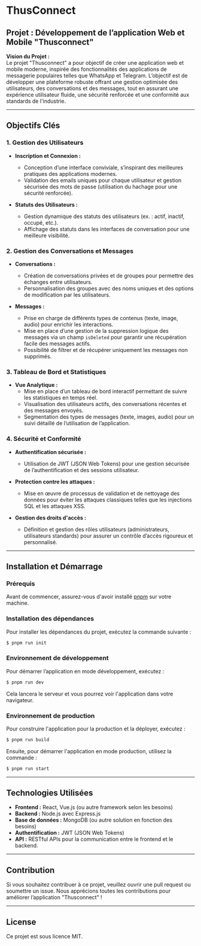# ThusConnect

## Projet : Développement de l’application Web et Mobile "Thusconnect"

**Vision du Projet :**  
Le projet "Thusconnect" a pour objectif de créer une application web et mobile moderne, inspirée des fonctionnalités des applications de messagerie populaires telles que WhatsApp et Telegram. L’objectif est de développer une plateforme robuste offrant une gestion optimisée des utilisateurs, des conversations et des messages, tout en assurant une expérience utilisateur fluide, une sécurité renforcée et une conformité aux standards de l'industrie.

---

## Objectifs Clés

### 1. Gestion des Utilisateurs
- **Inscription et Connexion :**
    - Conception d’une interface conviviale, s’inspirant des meilleures pratiques des applications modernes.
    - Validation des emails uniques pour chaque utilisateur et gestion sécurisée des mots de passe (utilisation du hachage pour une sécurité renforcée).
  
- **Statuts des Utilisateurs :**
    - Gestion dynamique des statuts des utilisateurs (ex. : actif, inactif, occupé, etc.).
    - Affichage des statuts dans les interfaces de conversation pour une meilleure visibilité.

### 2. Gestion des Conversations et Messages
- **Conversations :**
    - Création de conversations privées et de groupes pour permettre des échanges entre utilisateurs.
    - Personnalisation des groupes avec des noms uniques et des options de modification par les utilisateurs.

- **Messages :**
    - Prise en charge de différents types de contenus (texte, image, audio) pour enrichir les interactions.
    - Mise en place d’une gestion de la suppression logique des messages via un champ `isDeleted` pour garantir une récupération facile des messages actifs.
    - Possibilité de filtrer et de récupérer uniquement les messages non supprimés.

### 3. Tableau de Bord et Statistiques
- **Vue Analytique :**
    - Mise en place d’un tableau de bord interactif permettant de suivre les statistiques en temps réel.
    - Visualisation des utilisateurs actifs, des conversations récentes et des messages envoyés.
    - Segmentation des types de messages (texte, images, audio) pour un suivi détaillé de l’utilisation de l’application.

### 4. Sécurité et Conformité
- **Authentification sécurisée :**
    - Utilisation de JWT (JSON Web Tokens) pour une gestion sécurisée de l’authentification et des sessions utilisateur.

- **Protection contre les attaques :**
    - Mise en œuvre de processus de validation et de nettoyage des données pour éviter les attaques classiques telles que les injections SQL et les attaques XSS.

- **Gestion des droits d'accès :**
    - Définition et gestion des rôles utilisateurs (administrateurs, utilisateurs standards) pour assurer un contrôle d’accès rigoureux et personnalisé.

---

## Installation et Démarrage

### Prérequis
Avant de commencer, assurez-vous d'avoir installé [pnpm](https://pnpm.io/) sur votre machine.

### Installation des dépendances
Pour installer les dépendances du projet, exécutez la commande suivante :
```bash
$ pnpm run init
```

### Environnement de développement
Pour démarrer l’application en mode développement, exécutez :
```bash
$ pnpm run dev
```
Cela lancera le serveur et vous pourrez voir l'application dans votre navigateur.

### Environnement de production
Pour construire l'application pour la production et la déployer, exécutez :
```bash
$ pnpm run build
```
Ensuite, pour démarrer l'application en mode production, utilisez la commande :
```bash
$ pnpm run start
```

---

## Technologies Utilisées
- **Frontend :** React, Vue.js (ou autre framework selon les besoins)
- **Backend :** Node.js avec Express.js
- **Base de données :** MongoDB (ou autre solution en fonction des besoins)
- **Authentification :** JWT (JSON Web Tokens)
- **API :** RESTful APIs pour la communication entre le frontend et le backend.

---

## Contribution
Si vous souhaitez contribuer à ce projet, veuillez ouvrir une pull request ou soumettre un issue. Nous apprécions toutes les contributions pour améliorer l’application "Thusconnect" !

---

## License
Ce projet est sous licence MIT.


